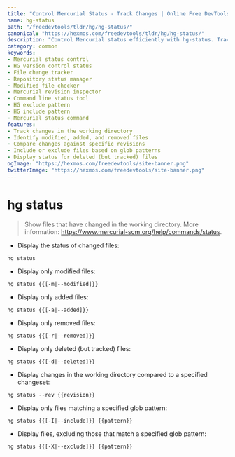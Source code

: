 ```yaml
---
title: "Control Mercurial Status - Track Changes | Online Free DevTools by Hexmos"
name: hg-status
path: "/freedevtools/tldr/hg/hg-status/"
canonical: "https://hexmos.com/freedevtools/tldr/hg/hg-status/"
description: "Control Mercurial status efficiently with hg-status. Track file changes, identify modified files, and manage revisions easily. Free online tool, no registration required."
category: common
keywords:
- Mercurial status control
- HG version control status
- File change tracker
- Repository status manager
- Modified file checker
- Mercurial revision inspector
- Command line status tool
- HG exclude pattern
- HG include pattern
- Mercurial status command
features:
- Track changes in the working directory
- Identify modified, added, and removed files
- Compare changes against specific revisions
- Include or exclude files based on glob patterns
- Display status for deleted (but tracked) files
ogImage: "https://hexmos.com/freedevtools/site-banner.png"
twitterImage: "https://hexmos.com/freedevtools/site-banner.png"
---
```


# hg status

> Show files that have changed in the working directory.
> More information: <https://www.mercurial-scm.org/help/commands/status>.

- Display the status of changed files:

`hg status`

- Display only modified files:

`hg status {{[-m|--modified]}}`

- Display only added files:

`hg status {{[-a|--added]}}`

- Display only removed files:

`hg status {{[-r|--removed]}}`

- Display only deleted (but tracked) files:

`hg status {{[-d|--deleted]}}`

- Display changes in the working directory compared to a specified changeset:

`hg status --rev {{revision}}`

- Display only files matching a specified glob pattern:

`hg status {{[-I|--include]}} {{pattern}}`

- Display files, excluding those that match a specified glob pattern:

`hg status {{[-X|--exclude]}} {{pattern}}`
